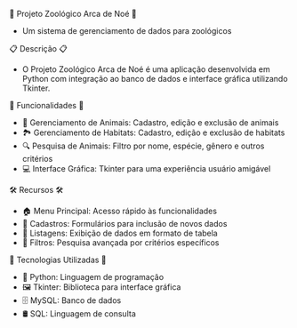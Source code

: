 🦓 Projeto Zoológico Arca de Noé 🦓
- Um sistema de gerenciamento de dados para zoológicos

📋 Descrição 📋
- O Projeto Zoológico Arca de Noé é uma aplicação desenvolvida em Python com integração ao banco de dados e interface gráfica utilizando Tkinter.

🌟 Funcionalidades 🌟
- 🦁 Gerenciamento de Animais: Cadastro, edição e exclusão de animais
- 🏞️ Gerenciamento de Habitats: Cadastro, edição e exclusão de habitats
- 🔍 Pesquisa de Animais: Filtro por nome, espécie, gênero e outros critérios
- 💻 Interface Gráfica: Tkinter para uma experiência usuário amigável

🛠️ Recursos 🛠️
- 🏠 Menu Principal: Acesso rápido às funcionalidades
- 📝 Cadastros: Formulários para inclusão de novos dados
- 📑 Listagens: Exibição de dados em formato de tabela
- 🔎 Filtros: Pesquisa avançada por critérios específicos

💾 Tecnologias Utilizadas 💾
- 🐍 Python: Linguagem de programação
- 🖼️ Tkinter: Biblioteca para interface gráfica
- 🗄️ MySQL: Banco de dados
- 🛢️ SQL: Linguagem de consulta
